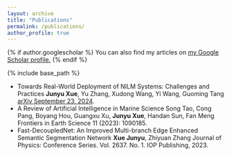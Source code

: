 ```yaml
---
layout: archive
title: "Publications"
permalink: /publications/
author_profile: true
---
```


{% if author.googlescholar %}
  You can also find my articles on <u><a href="{{author.googlescholar}}">my Google Scholar profile</a>.</u>
{% endif %}

{% include base_path %}

<!-- {% for post in site.publications reversed %}
  {% include archive-single.html %}
{% endfor %} -->
- Towards Real-World Deployment of NILM Systems: Challenges and Practices
**Junyu Xue**, Yu Zhang, Xudong Wang, Yi Wang, Guoming Tang
[arXiv September 23, 2024](http://arxiv.org/abs/2409.14821).
- A Review of Artificial Intelligence in Marine Science
Song Tao, Cong Pang, Boyang Hou, Guangxu Xu, **Junyu Xue**, Handan Sun, Fan Meng
Frontiers in Earth Science 11 (2023): 1090185.
- Fast-DecoupledNet: An Improved Multi-branch Edge Enhanced Semantic Segmentation Network
**Xue Junyu**, Zhiyuan Zhang 
Journal of Physics: Conference Series. Vol. 2637. No. 1. IOP Publishing, 2023.